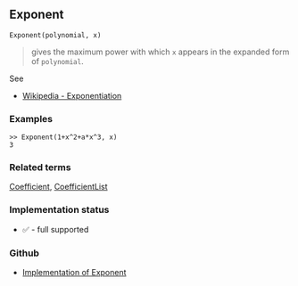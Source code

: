 ## Exponent

```
Exponent(polynomial, x)
```

> gives the maximum power with which `x` appears in the expanded form of `polynomial`.
 

See
* [Wikipedia - Exponentiation](https://en.wikipedia.org/wiki/Exponentiation)
 
### Examples

```
>> Exponent(1+x^2+a*x^3, x)
3
```


### Related terms

[Coefficient](Coefficient.md), [CoefficientList](CoefficientList.md) 






### Implementation status

* &#x2705; - full supported

### Github

* [Implementation of Exponent](https://github.com/axkr/symja_android_library/blob/master/symja_android_library/matheclipse-core/src/main/java/org/matheclipse/core/builtin/PolynomialFunctions.java#L780) 
